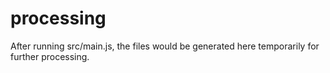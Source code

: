 # processing

After running src/main.js, the files would be generated here temporarily for further processing.